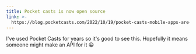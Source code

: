 ```yaml
---
title: Pocket casts is now open source
link: >-
  https://blog.pocketcasts.com/2022/10/19/pocket-casts-mobile-apps-are-now-open-source/
---
```


﻿I've used Pocket Casts for years so it's good to see this. Hopefully it means someone might make an API for it 😀
